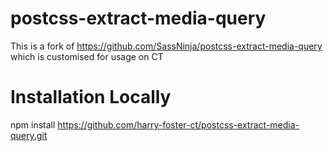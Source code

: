 # postcss-extract-media-query
 This is a fork of https://github.com/SassNinja/postcss-extract-media-query which is customised for usage on CT
 
# Installation Locally
 npm install https://github.com/harry-foster-ct/postcss-extract-media-query.git
